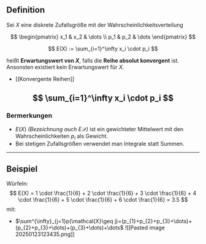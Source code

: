## Definition
Sei $X$ eine diskrete Zufallsgröße mit der Wahrscheinlichkeitsverteilung

$$
\begin{pmatrix}
x_1 & x_2 & \dots \\
p_1 & p_2 & \dots
\end{pmatrix}
$$

$$
E(X) := \sum_{i=1}^\infty x_i \cdot p_i
$$

heißt **Erwartungswert von $X$**, falls die **Reihe absolut konvergent** ist.  
Ansonsten existiert kein Erwartungswert für $X$.
- [[Konvergente Reihen]]

$$
\sum_{i=1}^\infty x_i \cdot p_i
$$
---

### Bermerkungen
- $E(X)$ *(Bezeichnung auch $E\mathcal{X}$)* ist ein gewichteter Mittelwert mit den Wahrscheinlichkeiten $p_i$ als Gewicht.
- Bei stetigen Zufallsgrößen verwendet man Integrale statt Summen.

---

## Beispiel
Würfeln:  
$$
E(X) = 1 \cdot \frac{1}{6} + 2 \cdot \frac{1}{6} + 3 \cdot \frac{1}{6} + 4 \cdot \frac{1}{6} + 5 \cdot \frac{1}{6} + 6 \cdot \frac{1}{6} = 3.5
$$
mit: 
- $\sum^{\infty}_{j=1}p(\mathcal{X}\geq j)=(p_{1}+p_{2}+p_{3}+\dots)+(p_{2}+p_{3}+\dots)+(p_{3}+\dots)+\dots$
![[Pasted image 20250123123435.png]]